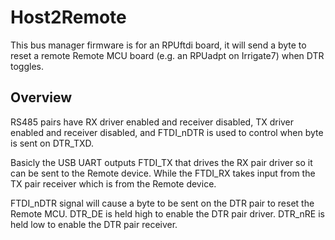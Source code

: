 # Host2Remote

This bus manager firmware is for an RPUftdi board, it will send a byte to reset a remote Remote MCU board (e.g. an RPUadpt on Irrigate7) when DTR toggles.

## Overview

RS485 pairs have RX driver enabled and receiver disabled, TX driver enabled and receiver disabled, and FTDI_nDTR is used to control when byte is sent on DTR_TXD.

Basicly the USB UART outputs FTDI_TX that drives the RX pair driver so it can be sent to the Remote device. While the FTDI_RX takes input from the TX pair receiver which is from the Remote device. 

FTDI_nDTR signal will cause a byte to be sent on the DTR pair to reset the Remote MCU. DTR_DE is held high to enable the DTR pair driver. DTR_nRE is held low to enable the DTR pair receiver. 

